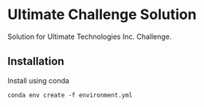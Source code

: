 # Ultimate Challenge Solution

Solution for Ultimate Technologies Inc. Challenge.

## Installation
Install using conda

```
conda env create -f environment.yml
```